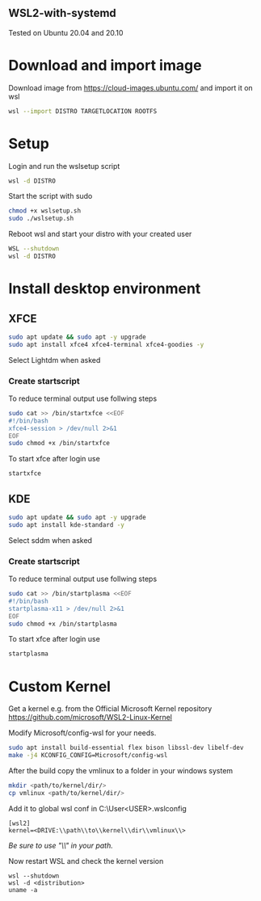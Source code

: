 ## WSL2-with-systemd

Tested on Ubuntu 20.04 and 20.10

# Download and import image
Download image from https://cloud-images.ubuntu.com/ and import it on wsl

```bash
wsl --import DISTRO TARGETLOCATION ROOTFS
```
# Setup
Login and run the wslsetup script

```bash
wsl -d DISTRO
```
Start the script with sudo
```bash
chmod +x wslsetup.sh
sudo ./wslsetup.sh
```
Reboot wsl and start your distro with your created user
```bash
WSL --shutdown
wsl -d DISTRO
```

# Install desktop environment

## XFCE
```bash
sudo apt update && sudo apt -y upgrade
sudo apt install xfce4 xfce4-terminal xfce4-goodies -y
```
Select Lightdm when asked
### Create startscript
To reduce terminal output use follwing steps

```bash
sudo cat >> /bin/startxfce <<EOF
#!/bin/bash
xfce4-session > /dev/null 2>&1
EOF
sudo chmod +x /bin/startxfce
```
To start xfce after login use
```bash
startxfce
```

## KDE
```bash
sudo apt update && sudo apt -y upgrade
sudo apt install kde-standard -y
```
Select sddm when asked

### Create startscript
To reduce terminal output use follwing steps

```bash
sudo cat >> /bin/startplasma <<EOF
#!/bin/bash
startplasma-x11 > /dev/null 2>&1
EOF
sudo chmod +x /bin/startplasma
```
To start xfce after login use
```bash
startplasma
```

# Custom Kernel

Get a kernel e.g. from the
Official Microsoft Kernel repository
https://github.com/microsoft/WSL2-Linux-Kernel

Modify Microsoft/config-wsl for your needs.

```bash
sudo apt install build-essential flex bison libssl-dev libelf-dev
make -j4 KCONFIG_CONFIG=Microsoft/config-wsl
```
After the build copy the vmlinux to a folder in your windows system

```bash
mkdir <path/to/kernel/dir/>
cp vmlinux <path/to/kernel/dir/>
```

Add it to global wsl conf in C:\User\<USER>\.wslconfig
```
[wsl2]
kernel=<DRIVE:\\path\\to\\kernel\\dir\\vmlinux\\>
```
*Be sure to use "\\\\" in your path.*

Now restart WSL and check the kernel version
```
wsl --shutdown
wsl -d <distribution>
uname -a
```